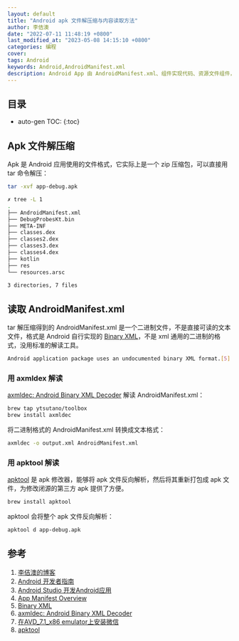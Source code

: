 ```yaml
---
layout: default
title: "Android apk 文件解压缩与内容读取方法"
author: 李佶澳
date: "2022-07-11 11:48:19 +0800"
last_modified_at: "2023-05-08 14:15:10 +0800"
categories: 编程
cover:
tags: Android
keywords: Android,AndroidManifest.xml
description: Android App 由 AndroidManifest.xml、组件实现代码、资源文件组件，均位于 app/src/main 目录中
---
```


## 目录

* auto-gen TOC:
{:toc}

## Apk 文件解压缩

Apk 是 Android 应用使用的文件格式，它实际上是一个 zip 压缩包，可以直接用 tar 命令解压：

```sh
tar -xvf app-debug.apk
```

```sh
✗ tree -L 1
.
├── AndroidManifest.xml
├── DebugProbesKt.bin
├── META-INF
├── classes.dex
├── classes2.dex
├── classes3.dex
├── classes4.dex
├── kotlin
├── res
└── resources.arsc

3 directories, 7 files
```

## 读取 AndroidManifest.xml 

tar 解压缩得到的 AndroidManifest.xml 是一个二进制文件，不是直接可读的文本文件，格式是 Android 自行实现的 [Binary XML][5]，不是 xml 通用的二进制的格式，没用标准的解读工具。

```sh
Android application package uses an undocumented binary XML format.[5]
```

### 用 axmldex 解读

[axmldec: Android Binary XML Decoder][6] 解读 AndroidManifest.xml：

```sh
brew tap ytsutano/toolbox
brew install axmldec
```

将二进制格式的 AndroidManifest.xml 转换成文本格式：

```sh
axmldec -o output.xml AndroidManifest.xml
```

### 用 apktool 解读

[apktool][8] 是 apk 修改器，能够将 apk 文件反向解析，然后将其重新打包成 apk 文件，为修改闭源的第三方 apk 提供了方便。

```sh
brew install apktool
```

apktool 会将整个 apk 文件反向解析：

```sh
apktool d app-debug.apk
```

## 参考

1. [李佶澳的博客][1]
2. [Android 开发者指南][2]
3. [Android Studio 开发Android应用][3]
4. [App Manifest Overview][4]
5. [Binary XML][5]
6. [axmldec: Android Binary XML Decoder][6]
7. [在AVD_7.1_x86 emulator上安装微信][7]
8. [apktool][8]

[1]: https://www.lijiaocn.com "李佶澳的博客"
[2]: https://developer.android.com/guide "Android 开发者指南"
[3]: https://developer.android.com/studio/write "Android Studio 开发Android应用"
[4]: https://developer.android.com/guide/topics/manifest/manifest-intro "App Manifest Overview"
[5]: https://en.wikipedia.org/wiki/Binary_XML "Binary XML"
[6]: https://github.com/ytsutano/axmldec "axmldec: Android Binary XML Decoder"
[7]: https://blog.imlk.top/posts/wechat-in-avd-7-1-x86/   "在AVD_7.1_x86 emulator上安装微信"
[8]: https://ibotpeaches.github.io/Apktool/ "apktool"
